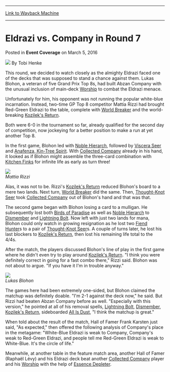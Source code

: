 
---
[Link to Wayback Machine](https://web.archive.org/web/20160308042254/http://magic.wizards.com/en/events/coverage/gpbol16/eldrazi-vs-company-in-round-7-2016-03-05)

[_metadata_:author]:- "Tobi Henke"
[_metadata_:description]:- "This round, we decided to watch closely as the almighty Eldrazi faced one of the decks that was supposed to stand a chance against them. Lukas Blohon, a veteran of five Grand Prix Top 8s, had built Abzan Company with the unusual inclusion of main-deck Worship to combat the Eldrazi menace."
[_metadata_:generator]:- "Drupal 7 (http://drupal.org)"
[_metadata_:node]:- "991786"
[_metadata_:publish_date]:- "2016-03-05"
[_metadata_:source]:- "div-main-content"
[_metadata_:title]:- "Eldrazi vs. Company in Round 7"
[_metadata_:wayback_capture_timestamp]:- "2016-03-08 04:22:54"
[_metadata_:wayback_raw_url]:- "https://web.archive.org/web/20160308042254id_/http://magic.wizards.com/en/events/coverage/gpbol16/eldrazi-vs-company-in-round-7-2016-03-05"
[_metadata_:wayback_url]:- "http://magic.wizards.com/en/events/coverage/gpbol16/eldrazi-vs-company-in-round-7-2016-03-05"
---


Eldrazi vs. Company in Round 7
==============================



 Posted in **Event Coverage**
 on March 5, 2016 






![](https://media.magic.wizards.com/styles/auth_small/public/images/person/henke_author.jpg)
By Tobi Henke











This round, we decided to watch closely as the almighty Eldrazi faced one of the decks that was supposed to stand a chance against them. Lukas Blohon, a veteran of five Grand Prix Top 8s, had built Abzan Company with the unusual inclusion of main-deck [Worship](http://gatherer.wizards.com/Pages/Card/Details.aspx?name=Worship) to combat the Eldrazi menace.


Unfortunately for him, his opponent was not running the popular white-blue incarnation. Instead, two-time GP Top 8 competitor Mattia Rizzi had brought Red-Green Eldrazi to the table, complete with [World Breaker](http://gatherer.wizards.com/Pages/Card/Details.aspx?name=World+Breaker) and the world-breaking [Kozilek's Return](http://gatherer.wizards.com/Pages/Card/Details.aspx?name=Kozilek%27s+Return).


Both were 6-0 in the tournament so far, already qualified for the second day of competition, now jockeying for a better position to make a run at yet another Top 8.


In the first game, Blohon led with [Noble Hierarch](http://gatherer.wizards.com/Pages/Card/Details.aspx?name=Noble+Hierarch), followed by [Viscera Seer](http://gatherer.wizards.com/Pages/Card/Details.aspx?name=Viscera+Seer) and [Anafenza, Kin-Tree Spirit](http://gatherer.wizards.com/Pages/Card/Details.aspx?name=Anafenza%2C+Kin-Tree+Spirit). With [Collected Company](http://gatherer.wizards.com/Pages/Card/Details.aspx?name=Collected+Company) already in his hand, it looked as if Blohon might assemble the three-card combination with [Kitchen Finks](http://gatherer.wizards.com/Pages/Card/Details.aspx?name=Kitchen+Finks) for infinite life as early as turn three!


![](https://media.wizards.com/2016/events/gpbol16/gpbol16_fm7_rizzi.jpg)  
*Mattia Rizzi*


Alas, it was not to be. Rizzi's [Kozilek's Return](http://gatherer.wizards.com/Pages/Card/Details.aspx?name=Kozilek%27s+Return) reduced Blohon's board to a mere two lands. Next turn, [World Breaker](http://gatherer.wizards.com/Pages/Card/Details.aspx?name=World+Breaker) did the same. Then, [Thought-Knot Seer](http://gatherer.wizards.com/Pages/Card/Details.aspx?name=Thought-Knot+Seer) took [Collected Company](http://gatherer.wizards.com/Pages/Card/Details.aspx?name=Collected+Company) out of Blohon's hand and that was that.


The second game began with Blohon losing a card to a mulligan. He subsequently lost both [Birds of Paradise](http://gatherer.wizards.com/Pages/Card/Details.aspx?name=Birds+of+Paradise) as well as [Noble Hierarch](http://gatherer.wizards.com/Pages/Card/Details.aspx?name=Noble+Hierarch) to [Dismember](http://gatherer.wizards.com/Pages/Card/Details.aspx?name=Dismember) and [Lightning Bolt](http://gatherer.wizards.com/Pages/Card/Details.aspx?name=Lightning+Bolt). Now left with just two lands for mana, Blohon could only watch in growing resignation as he lost two [Fiend Hunter](http://gatherer.wizards.com/Pages/Card/Details.aspx?name=Fiend+Hunter)s to a pair of [Thought-Knot Seer](http://gatherer.wizards.com/Pages/Card/Details.aspx?name=Thought-Knot+Seer)s. A couple of turns later, he lost his last blockers to [Kozilek's Return](http://gatherer.wizards.com/Pages/Card/Details.aspx?name=Kozilek%27s+Return), then lost his remaining life total to the 4/4s.


After the match, the players discussed Blohon's line of play in the first game where he didn't even try to play around [Kozilek's Return](http://gatherer.wizards.com/Pages/Card/Details.aspx?name=Kozilek%27s+Return). "I think you were definitely correct in going for a fast combo there," Rizzi said. Blohon was not about to argue. "If you have it I'm in trouble anyway."


![](https://media.wizards.com/2016/events/gpbol16/gpbol16_fm7_blohon.jpg)  
*Lukas Blohon*


The games here had been extremely one-sided, but Blohon claimed the matchup was definitely doable. "I'm 2-1 against the deck now," he said. But Rizzi had beaten Abzan Company before as well. "Especially with this version," he pointed at all of his removal spells, [Lightning Bolt](http://gatherer.wizards.com/Pages/Card/Details.aspx?name=Lightning+Bolt), [Dismember](http://gatherer.wizards.com/Pages/Card/Details.aspx?name=Dismember), [Kozilek's Return](http://gatherer.wizards.com/Pages/Card/Details.aspx?name=Kozilek%27s+Return), sideboarded [All Is Dust](http://gatherer.wizards.com/Pages/Card/Details.aspx?name=All+Is+Dust), "I think the matchup is great."


When told about the result of the match, Hall of Famer Frank Karsten just said, "As expected," then offered the following analysis of Company's place in the metagame: "White-Blue Eldrazi is weak to Company, Company's weak to Red-Green Eldrazi, and people tell me Red-Green Eldrazi is weak to White-Blue. It's the circle of life."


Meanwhile, at another table in the feature match area, another Hall of Famer (Raphaël Lévy) and his Eldrazi deck beat another [Collected Company](http://gatherer.wizards.com/Pages/Card/Details.aspx?name=Collected+Company) player and his [Worship](http://gatherer.wizards.com/Pages/Card/Details.aspx?name=Worship) with the help of [Essence Depleter](http://gatherer.wizards.com/Pages/Card/Details.aspx?name=Essence+Depleter).







